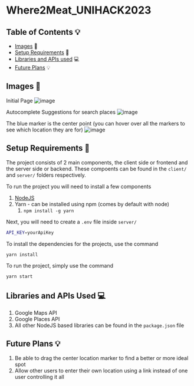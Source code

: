 # Where2Meat_UNIHACK2023

## Table of Contents :bulb:

- [Images](#images) :file_folder:
- [Setup Requirements](#setup) :rocket:
- [Libraries and APIs used](#libraries) :computer:
- [Future Plans](#plans) :bulb:

<a name="images"></a>

## Images :file_folder:

Initial Page
![image](https://user-images.githubusercontent.com/64310471/222941549-a5c91b25-09c6-48a3-8a21-8501a06adac0.png)

Autocomplete Suggestions for search places
![image](https://user-images.githubusercontent.com/64310471/222941585-f6fddf99-46db-4b70-a7d6-8ecc21e915fe.png)

The blue marker is the center point (you can hover over all the markers to see which location they are for)
![image](https://user-images.githubusercontent.com/64310471/222941674-2d7cdc3e-2077-4279-b666-e038869c812c.png)


<a name="setup"></a>

## Setup Requirements :rocket:

The project consists of 2 main components, the client side or frontend and the server side or backend. These compoents can be found in the `client/` and `server/` folders respectively.

To run the project you will need to install a few components

1. [NodeJS](https://nodejs.org/en/)
2. Yarn - can be installed using npm (comes by default with node)
   1. `npm install -g yarn`

Next, you will need to create a `.env` file inside `server/`

```bash
API_KEY=yourApiKey
```

To install the dependencies for the projects, use the command

```bash
yarn install
```

To run the project, simply use the command

```bash
yarn start
```

<a name="libraries"></a>

## Libraries and APIs Used :computer:

1. Google Maps API
2. Google Places API
3. All other NodeJS based libraries can be found in the `package.json` file

<a name="plans"></a>
## Future Plans :bulb:

1. Be able to drag the center location marker to find a better or more ideal spot
2. Allow other users to enter their own location using a link instead of one user controlling it all
